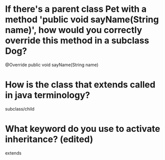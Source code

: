 # If there's a parent class Pet with a method 'public void sayName(String name)', how would you correctly override this method in a subclass Dog?
@Override
public void sayName(String name)

# How is the class that extends called in java terminology?
subclass/child

# What keyword do you use to activate inheritance? (edited) 
extends
